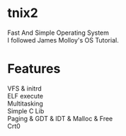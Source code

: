 # tnix2
Fast And Simple Operating System
<br>I followed James Molloy's OS Tutorial.
# Features
VFS & initrd<br>
ELF execute<br>
Multitasking<br>
Simple C Lib<br>
Paging & GDT & IDT & Malloc & Free<br>
Crt0<br>
